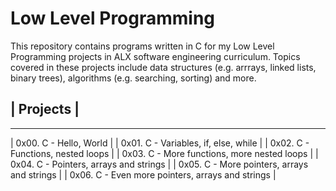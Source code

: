 # Low Level Programming

This repository contains programs written in C for my Low Level Programming projects in ALX software engineering curriculum. 
Topics covered in these projects include data structures (e.g. arrrays, linked lists, binary trees), algorithms (e.g. searching, sorting) and more.

## | Projects |
--------------------------------------
| 0x00. C - Hello, World |
| 0x01. C - Variables, if, else, while |
| 0x02. C - Functions, nested loops |
| 0x03. C - More functions, more nested loops |
| 0x04. C - Pointers, arrays and strings |
| 0x05. C - More pointers, arrays and strings |
| 0x06. C - Even more pointers, arrays and strings |
